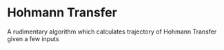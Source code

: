 # Hohmann Transfer
A rudimentary algorithm which calculates trajectory of Hohmann Transfer given a few inputs
